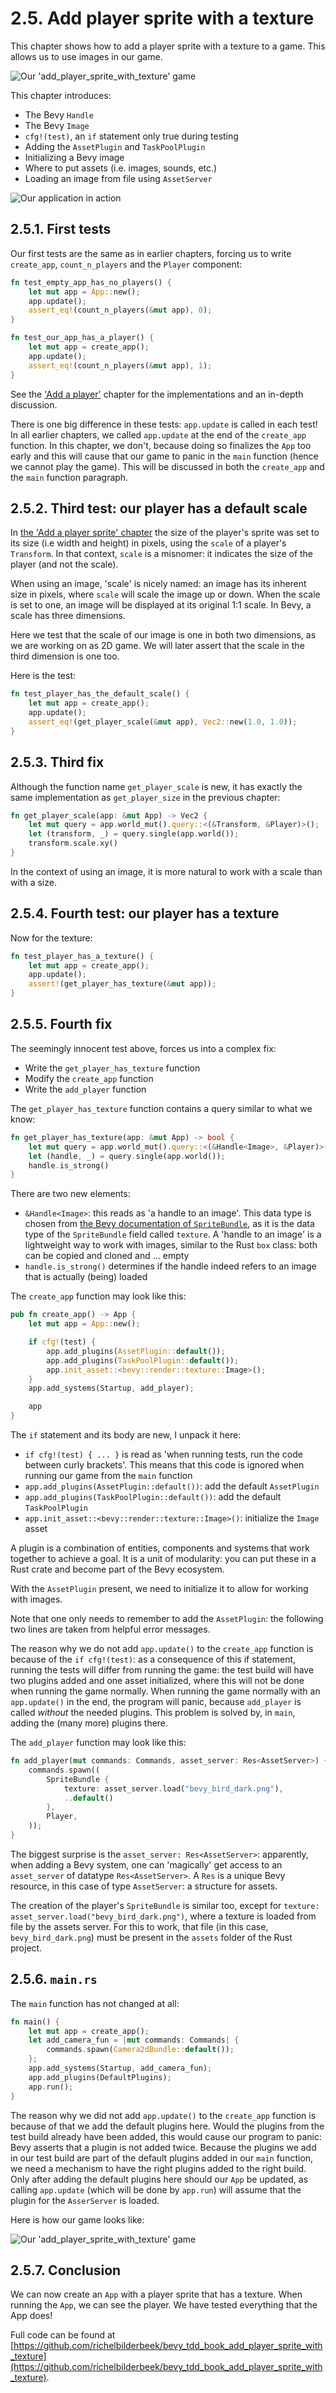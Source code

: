# 2.5. Add player sprite with a texture

This chapter shows how to add a player sprite with a texture to a game.
This allows us to use images in our game.

![Our 'add_player_sprite_with_texture' game](add_player_sprite_with_texture.png)

This chapter introduces:

- The Bevy `Handle`
- The Bevy `Image`
- `cfg!(test)`, an `if` statement only true during testing
- Adding the `AssetPlugin` and `TaskPoolPlugin`
- Initializing a Bevy image
- Where to put assets (i.e. images, sounds, etc.)
- Loading an image from file using `AssetServer`

![Our application in action](add_player_sprite_with_texture.png)

## 2.5.1. First tests

Our first tests are the same as in earlier chapters,
forcing us to write `create_app`, `count_n_players` and
the `Player` component:

```rust
fn test_empty_app_has_no_players() {
    let mut app = App::new();
    app.update();
    assert_eq!(count_n_players(&mut app), 0);
}

fn test_our_app_has_a_player() {
    let mut app = create_app();
    app.update();
    assert_eq!(count_n_players(&mut app), 1);
}
```

See the ['Add a player'](add_player.md) chapter for the implementations
and an in-depth discussion.

There is one big difference in these tests: `app.update` is called
in each test! In all earlier chapters, we called `app.update`
at the end of the `create_app` function.
In this chapter, we don't, because doing so finalizes the `App`
too early and this will cause that our game
to panic in the `main` function (hence we cannot play the game).
This will be discussed in both the `create_app` and
the `main` function paragraph.

## 2.5.2. Third test: our player has a default scale

In [the 'Add a player sprite' chapter](add_player_sprite.md)
the size of the player's sprite was set to its
size (i.e width and height) in pixels, using
the `scale` of a player's `Transform`. In that context,
`scale` is a misnomer: it indicates the size of the player (and not the
scale).

When using an image, 'scale' is nicely named: an image
has its inherent size in pixels, where `scale`
will scale the image up or down. When the scale is set to one,
an image will be displayed at its original 1:1 scale.
In Bevy, a scale has three dimensions.

Here we test that the scale of our image is one in both two
dimensions, as we are working on as 2D game. We will later assert
that the scale in the third dimension is one too.

Here is the test:

```rust
fn test_player_has_the_default_scale() {
    let mut app = create_app();
    app.update();
    assert_eq!(get_player_scale(&mut app), Vec2::new(1.0, 1.0));
}
```

## 2.5.3. Third fix

Although the function name `get_player_scale` is new, it has
exactly the same implementation as `get_player_size` in the previous chapter:

```rust
fn get_player_scale(app: &mut App) -> Vec2 {
    let mut query = app.world_mut().query::<(&Transform, &Player)>();
    let (transform, _) = query.single(app.world());
    transform.scale.xy()
}
```

In the context of using an image, it is more natural to work with a
scale than with a size.

## 2.5.4. Fourth test: our player has a texture

Now for the texture:

```rust
fn test_player_has_a_texture() {
    let mut app = create_app();
    app.update();
    assert!(get_player_has_texture(&mut app));
}
```

## 2.5.5. Fourth fix

The seemingly innocent test above, forces us into a complex fix:

- Write the `get_player_has_texture` function
- Modify the `create_app` function
- Write the `add_player` function

The `get_player_has_texture` function contains a query similar to what
we know:

```rust
fn get_player_has_texture(app: &mut App) -> bool {
    let mut query = app.world_mut().query::<(&Handle<Image>, &Player)>();
    let (handle, _) = query.single(app.world());
    handle.is_strong()
}
```

There are two new elements:

- `&Handle<Image>`: this reads as 'a handle to an image'.
  This data type is chosen from
  [the Bevy documentation of `SpriteBundle`](https://docs.rs/bevy/latest/bevy/prelude/struct.SpriteBundle.html),
  as it is the data type of the `SpriteBundle` field called `texture`.
  A 'handle to an image' is a lightweight way to work with images, similar
  to the Rust `box` class: both can be copied and cloned and ... empty
- `handle.is_strong()` determines if the handle indeed refers to an image
  that is actually (being) loaded

The `create_app` function may look like this:

```rust
pub fn create_app() -> App {
    let mut app = App::new();

    if cfg!(test) {
        app.add_plugins(AssetPlugin::default());
        app.add_plugins(TaskPoolPlugin::default());
        app.init_asset::<bevy::render::texture::Image>();
    }
    app.add_systems(Startup, add_player);

    app
}
```

The `if` statement and its body are new, I unpack it here:

- `if cfg!(test) { ... }` is read as 'when running tests, run the code
  between curly brackets'. This means that this code is ignored when
  running our game from the `main` function
- `app.add_plugins(AssetPlugin::default())`: add the default `AssetPlugin`
- `app.add_plugins(TaskPoolPlugin::default())`: add the default `TaskPoolPlugin`
- `app.init_asset::<bevy::render::texture::Image>()`: initialize the `Image`
  asset

A plugin is a combination of entities, components and systems that work
together to achieve a goal. It is a unit of modularity: you can put these
in a Rust crate and become part of the Bevy ecosystem.

With the `AssetPlugin` present, we need to initialize it to allow for
working with images.

Note that one only needs to remember to add the `AssetPlugin`: the following
two lines are taken from helpful error messages.

The reason why we do not add `app.update()` to the `create_app` function
is because of the `if cfg!(test)`: as a consequence of this if statement,
running the tests will differ from running the game: the test build
will have two plugins added and one asset initialized,
where this will not be done when running the game normally.
When running the game normally with an `app.update()` in the end,
the program will panic, because `add_player` is called *without*
the needed plugins. This problem is solved by, in `main`,
adding the (many more) plugins there.

The `add_player` function may look like this:

```rust
fn add_player(mut commands: Commands, asset_server: Res<AssetServer>) {
    commands.spawn((
        SpriteBundle {
            texture: asset_server.load("bevy_bird_dark.png"),
            ..default()
        },
        Player,
    ));
}
```

The biggest surprise is the `asset_server: Res<AssetServer>`:
apparently, when adding a Bevy system, one can 'magically' get
access to an `asset_server` of datatype `Res<AssetServer>`.
A `Res` is a unique Bevy resource, in this case of type `AssetServer`:
a structure for assets.

The creation of the player's `SpriteBundle` is similar too, except for
`texture: asset_server.load("bevy_bird_dark.png")`, where a texture is
loaded from file by the assets server. For this to work, that file (in this
case, `bevy_bird_dark.png`) must be present in the `assets` folder
of the Rust project.

## 2.5.6. `main.rs`

The `main` function has not changed at all:

```rust
fn main() {
    let mut app = create_app();
    let add_camera_fun = |mut commands: Commands| {
        commands.spawn(Camera2dBundle::default());
    };
    app.add_systems(Startup, add_camera_fun);
    app.add_plugins(DefaultPlugins);
    app.run();
}
```

The reason why we did not add `app.update()` to the `create_app` function
is because of that we add the default plugins here.
Would the plugins from the test build already have been added,
this would cause our program to panic: Bevy asserts
that a plugin is not added twice.
Because the plugins we add in our test build are part of the
default plugins added in our `main` function,
we need a mechanism to have the right plugins added to the right build.
Only after adding the default plugins here should our `App` be updated,
as calling `app.update` (which will be done by `app.run`) will assume
that the plugin for the `AsserServer` is loaded.

Here is how our game looks like:

![Our 'add_player_sprite_with_texture' game](add_player_sprite_with_texture.png)


## 2.5.7. Conclusion

We can now create an `App` with a player sprite that has a texture.
When running the `App`, we can see the player.
We have tested everything that the App does!

Full code can be found at [https://github.com/richelbilderbeek/bevy_tdd_book_add_player_sprite_with_texture](https://github.com/richelbilderbeek/bevy_tdd_book_add_player_sprite_with_texture).
